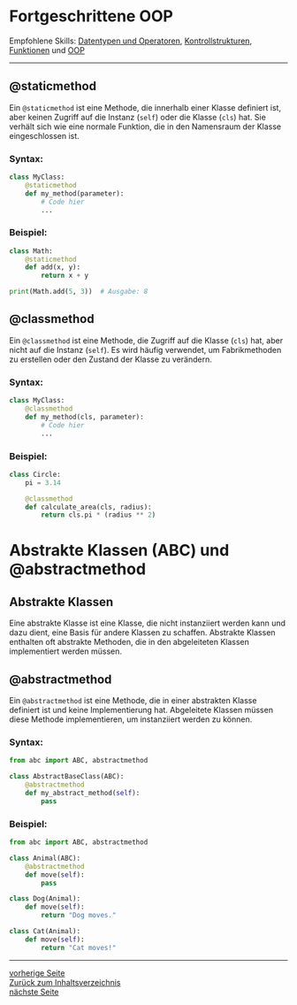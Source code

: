 # Fortgeschrittene OOP

Empfohlene Skills: [Datentypen und Operatoren](01_datentypen_operationen.md), [Kontrollstrukturen](02_kontrollstrukturen.md),
[Funktionen](09_funktionen.md) und [OOP](16_oop.md)

---

## @staticmethod

Ein `@staticmethod` ist eine Methode, die innerhalb einer Klasse definiert ist, aber keinen Zugriff auf die Instanz (`self`) 
oder die Klasse (`cls`) hat. Sie verhält sich wie eine normale Funktion, die in den Namensraum der Klasse eingeschlossen ist.

### Syntax:

```python
class MyClass:
    @staticmethod
    def my_method(parameter):
        # Code hier
        ...
```

### Beispiel:

```python
class Math:
    @staticmethod
    def add(x, y):
        return x + y

print(Math.add(5, 3))  # Ausgabe: 8
```


## @classmethod

Ein `@classmethod` ist eine Methode, die Zugriff auf die Klasse (`cls`) hat, aber nicht auf die Instanz (`self`). 
Es wird häufig verwendet, um Fabrikmethoden zu erstellen oder den Zustand der Klasse zu verändern.

### Syntax:

```python
class MyClass:
    @classmethod
    def my_method(cls, parameter):
        # Code hier
        ...
```

### Beispiel:

```python
class Circle:
    pi = 3.14

    @classmethod
    def calculate_area(cls, radius):
        return cls.pi * (radius ** 2)
```


# Abstrakte Klassen (ABC) und @abstractmethod

## Abstrakte Klassen

Eine abstrakte Klasse ist eine Klasse, die nicht instanziiert werden kann und dazu dient, eine Basis für andere Klassen 
zu schaffen. Abstrakte Klassen enthalten oft abstrakte Methoden, die in den abgeleiteten Klassen implementiert werden müssen.

## @abstractmethod

Ein `@abstractmethod` ist eine Methode, die in einer abstrakten Klasse definiert ist und keine Implementierung hat. 
Abgeleitete Klassen müssen diese Methode implementieren, um instanziiert werden zu können.

### Syntax:

```python
from abc import ABC, abstractmethod

class AbstractBaseClass(ABC):
    @abstractmethod
    def my_abstract_method(self):
        pass
```

### Beispiel:

```python
from abc import ABC, abstractmethod

class Animal(ABC):
    @abstractmethod
    def move(self):
        pass

class Dog(Animal):
    def move(self):
        return "Dog moves."

class Cat(Animal):
    def move(self):
        return "Cat moves!"
```

---

[vorherige Seite](17_vererbung.md)  
[Zurück zum Inhaltsverzeichnis](00_inhaltsverzeichnis.md)  
[nächste Seite](19_exceptions.md)
